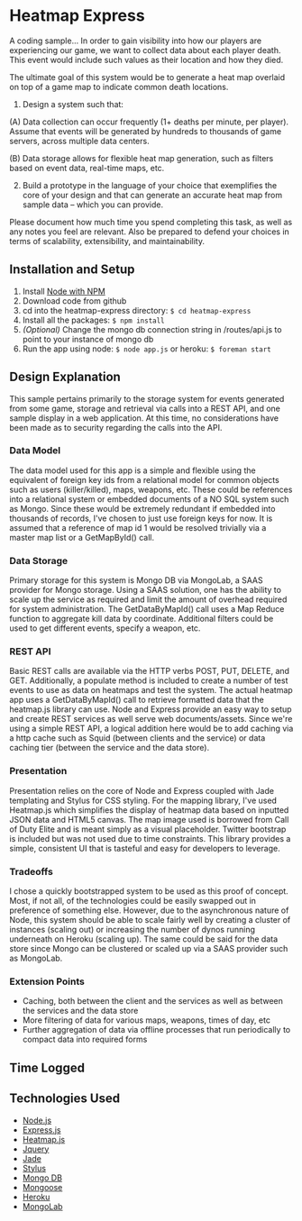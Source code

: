 # Heatmap Express
A coding sample... In order to gain visibility into how our players are experiencing our game, we want to collect data about each player death. This event would include such values as their location and how they died.
 
The ultimate goal of this system would be to generate a heat map overlaid on top of a game map to indicate common death locations.
 
1. Design a system such that:

  (A) Data collection can occur frequently (1+ deaths per minute, per player).  Assume that events will be generated by hundreds to thousands of game servers, across multiple data centers.
 
  (B) Data storage allows for flexible heat map generation, such as filters based on event data, real-time maps, etc.
 
2. Build a prototype in the language of your choice that exemplifies the core of your design and that can generate an accurate heat map from sample data – which you can provide.
 
Please document how much time you spend completing this task, as well as any notes you feel are relevant. Also be prepared to defend your choices in terms of scalability, extensibility, and maintainability.

## Installation and Setup
1. Install [Node with NPM](http://nodejs.org/)
2. Download code from github
3. cd into the heatmap-express directory: ``` $ cd heatmap-express ```
4. Install all the packages: ``` $ npm install ```
5. *(Optional)* Change the mongo db connection string in /routes/api.js to point to your instance of mongo db
6. Run the app using node: ``` $ node app.js ``` or heroku: ``` $ foreman start ```

## Design Explanation
This sample pertains primarily to the storage system for events generated from some game, storage and retrieval via calls
into a REST API, and one sample display in a web application. At this time, no considerations have been made as to
security regarding the calls into the API.

### Data Model
The data model used for this app is a simple and flexible using the equivalent of foreign key ids from a relational model
for common objects such as users (killer/killed), maps, weapons, etc.  These could be references into a relational system
or embedded documents of a NO SQL system such as Mongo.  Since these would be extremely redundant if embedded into 
thousands of records, I've chosen to just use foreign keys for now.  It is assumed that a reference of map id 1 would be
resolved trivially via a master map list or a GetMapById() call.

### Data Storage
Primary storage for this system is Mongo DB via MongoLab, a SAAS provider for Mongo storage.  Using a SAAS solution, one
has the ability to scale up the service as required and limit the amount of overhead required for system administration.
The GetDataByMapId() call uses a Map Reduce function to aggregate kill data by coordinate.  Additional filters could be
used to get different events, specify a weapon, etc.

### REST API
Basic REST calls are available via the HTTP verbs POST, PUT, DELETE, and GET.  Additionally, a populate method is
included to create a number of test events to use as data on heatmaps and test the system.  The actual heatmap app uses
a GetDataByMapId() call to retrieve formatted data that the heatmap.js library can use.  Node and Express provide an easy
way to setup and create REST services as well serve web documents/assets. Since we're using a simple
REST API, a logical addition here would be to add caching via a http cache such as Squid (between clients and the service)
or data caching tier (between the service and the data store).

### Presentation
Presentation relies on the core of Node and Express coupled with Jade templating and Stylus for CSS styling.  For the
mapping library, I've used Heatmap.js which simplifies the display of heatmap data based on inputted JSON data and HTML5
canvas.  The map image used is borrowed from Call of Duty Elite and is meant simply as a visual placeholder.  Twitter
bootstrap is included but was not used due to time constraints.  This library provides a simple, consistent UI that is
tasteful and easy for developers to leverage.

### Tradeoffs
I chose a quickly bootstrapped system to be used as this proof of concept.  Most, if not all, of the technologies could
be easily swapped out in preference of something else.  However, due to the asynchronous nature of Node, this system 
should be able to scale fairly well by creating a cluster of instances (scaling out) or increasing the number of dynos
running underneath on Heroku (scaling up).  The same could be said for the data store since Mongo can be clustered or
scaled up via a SAAS provider such as MongoLab.

### Extension Points
* Caching, both between the client and the services as well as between the services and the data store
* More filtering of data for various maps, weapons, times of day, etc
* Further aggregation of data via offline processes that run periodically to compact data into required forms

## Time Logged



## Technologies Used

* [Node.js](http://www.nodejs.org/)
* [Express.js](http://expressjs.com/)
* [Heatmap.js](http://www.patrick-wied.at/static/heatmapjs/)
* [Jquery](http://jquery.com/)
* [Jade](http://jade-lang.com/)
* [Stylus](http://learnboost.github.com/stylus/)
* [Mongo DB](http://www.mongodb.org/)
* [Mongoose](http://mongoosejs.com/)
* [Heroku](http://www.heroku.com/)
* [MongoLab](https://mongolab.com)